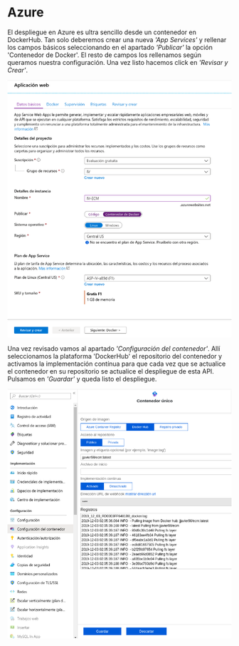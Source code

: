 # Azure
El despliegue en Azure es ultra sencillo desde un contenedor en DockerHub. Tan solo deberemos crear una nueva _'App Services'_ y rellenar los campos básicos seleccionando en el apartado _'Publicar'_ la opción 'Contenedor de Docker'. El resto de campos los rellenamos según queramos nuestra configuración. Una vez listo hacemos click en _'Revisar y Crear'_.

![Azure-docker](images/azure-docker.png)

Una vez revisado vamos al apartado _'Configuración del contenedor'_. Allí seleccionamos la plataforma 'DockerHub' el repositorio del contenedor y activamos la implementación contínua para que cada vez que se actualice el contenedor en su repositorio se actualice el despliegue de esta API. Pulsamos en _'Guardar'_ y queda listo el despliegue.

![azure](images/azure-cont.png)
